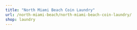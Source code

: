 ```yaml
---
title: "North Miami Beach Coin Laundry"
url: /north-miami-beach/north-miami-beach-coin-laundry/
shop: laundry
---
```

